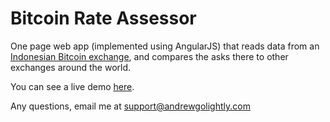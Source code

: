 Bitcoin Rate Assessor
=====================

One page web app (implemented using AngularJS) that reads data from an [Indonesian Bitcoin exchange](https://www.bitcoin.co.id/), and compares the asks there to other exchanges around the world.

You can see a live demo [here](http://bitcoin.golightlyplus.com).

Any questions, email me at support@andrewgolightly.com